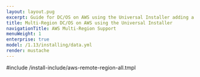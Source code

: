 ```yaml
---
layout: layout.pug
excerpt: Guide for DC/OS on AWS using the Universal Installer adding a remote region.
title: Multi-Region DC/OS on AWS using the Universal Installer
navigationTitle: AWS Multi-Region Support
menuWeight: 1
enterprise: true
model: /1.13/installing/data.yml
render: mustache
---
```


#include /install-include/aws-remote-region-all.tmpl
